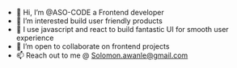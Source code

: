 - 👋 Hi, I’m @ASO-CODE a Frontend developer
- 👀 I’m interested build user friendly products 
- 🌱 I use javascript and react to build fantastic UI for smooth user experience 
- 💞️ I’m open to collaborate on frontend projects
- 📫 Reach out to me @ Solomon.awanle@gmail.com

<!---
ASO-CODE/ASO-CODE is a ✨ special ✨ repository because its `README.md` (this file) appears on your GitHub profile.
You can click the Preview link to take a look at your changes.
--->
